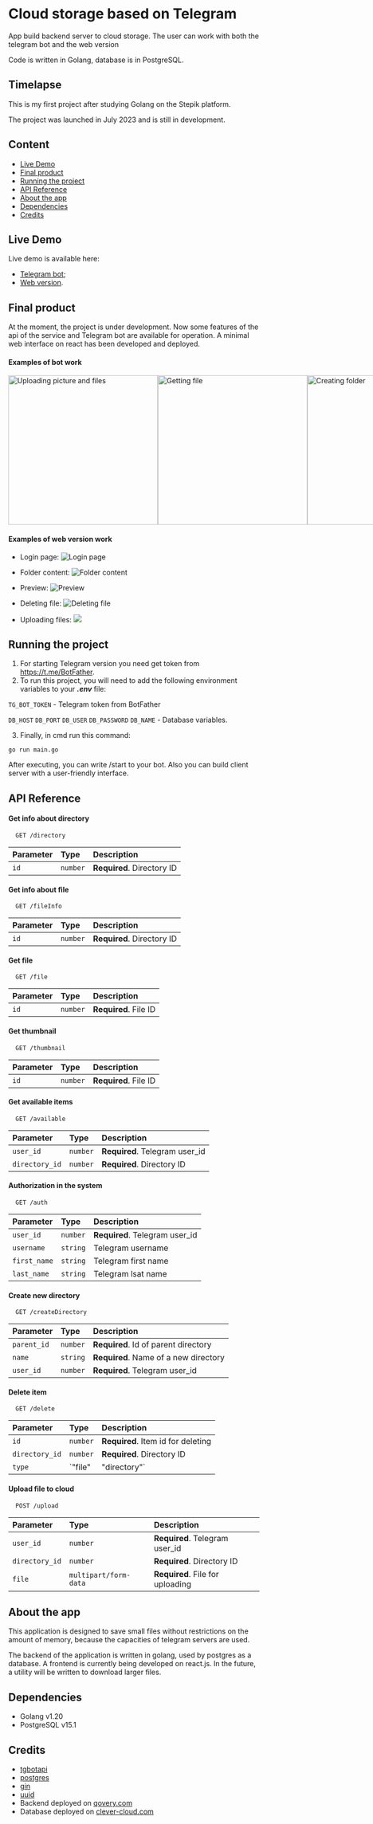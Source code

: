 
# Cloud storage based on Telegram

App build backend server to cloud storage. The user can work with both the telegram bot and the web version

Code is written in Golang, database is in PostgreSQL. 

## Timelapse
This is my first project after studying Golang on the Stepik platform.

The project was launched in July 2023 and is still in development.

## Content
- [Live Demo](https://github.com/egor-denisov/golang-tg-cloud#live-demo)
- [Final product](https://github.com/egor-denisov/golang-tg-cloud#final-product)
- [Running the project](https://github.com/egor-denisov/golang-tg-cloud#running-the-project)
- [API Reference](https://github.com/egor-denisov/golang-tg-cloud#api-reference)
- [About the app](https://github.com/egor-denisov/golang-tg-cloud#about-the-app)
- [Dependencies](https://github.com/egor-denisov/golang-tg-cloud#dependencies)
- [Credits](https://github.com/egor-denisov/golang-tg-cloud#credits)

## Live Demo
Live demo is available here: 
- [Telegram bot](https://t.me/StorageTest1Bot);
- [Web version](https://web-tg-cloud.vercel.app/).
## Final product

At the moment, the project is under development. Now some features of the api of the service and Telegram bot are available for operation. A minimal web interface on react has been developed and deployed.

#### Examples of bot work

<div style="display: flex;">
  <img src="https://sun9-43.userapi.com/impg/BsXAOQ08UIfhqvRvjzrD1nqFPZ-vaA-GuQmXSw/fF1WG-ZMz4Y.jpg?size=591x1280&quality=95&sign=ed309f47873c5c78a81295d6d7993009&type=album" width="300" title="Uploading picture and files"/>
  <img src="https://sun9-27.userapi.com/impg/x51dT-TkouAF5AaobKjCmN08UWR-387fVSLoSA/Xd4W8esq9e4.jpg?size=591x1280&quality=95&sign=b6aa0ec3f96c72b2fb1a02025330ab51&type=album" width="300" title="Getting file"/>
  <img src="https://sun9-32.userapi.com/impg/Fu1q5XLkl5QfFq41B5lfmcOpaDrS2cpxlGHh7g/qX552dJKhgM.jpg?size=591x1280&quality=95&sign=677fa105e374d383e08d3626cfb6ca41&type=album" width="300" title="Creating folder"/>
</div>


#### Examples of web version work

- Login page:
![](https://sun9-33.userapi.com/impg/yxXvwaBgQKcgmni529yaqQEiH9FxQYdHUcE2Lg/7XhlsR535fg.jpg?size=1920x1033&quality=95&sign=fdac6be833147511ee3fda94296dd916&type=album "Login page")

- Folder content:
![](https://sun9-62.userapi.com/impg/iFgJut9DmHAZypvpTMN6hfCYS0kgnNXcUp2LuQ/x7wzbDpgoCI.jpg?size=1920x1033&quality=95&sign=64e29b9a9595d35e27d52b94bcfce334&type=album "Folder content")

- Preview:
![](https://sun9-12.userapi.com/impg/UT3ItuiT8AzmX1eukm91QWYDEy5Z132XLfBIbA/JQl26RdJ_xs.jpg?size=1920x1033&quality=95&sign=d04586815e73872cdeb8df8d9ced4ac1&type=album "Preview")

- Deleting file:
![](https://sun9-22.userapi.com/impg/XSYD0x1HVCaW0m28EhpK8FTEJL7bfzbpLOonKg/gH1rGwm9zKk.jpg?size=1920x1033&quality=95&sign=5961ba1aaad2674e8d1a460965789c08&type=album "Deleting file")

- Uploading files:
![](https://sun9-72.userapi.com/impg/okfS5Br5cVIgm_yrP0FoPbjDRM5xwWdYK_y3jQ/LdMrYY0y18I.jpg?size=1920x1033&quality=95&sign=22ec5b64234498ddf96a5ac7b3dcf8f5&type=album")

## Running the project
1) For starting Telegram version you need get token from https://t.me/BotFather. 
2) To run this project, you will need to add the following environment variables to your ***.env*** file:

`TG_BOT_TOKEN` - Telegram token from BotFather

`DB_HOST` `DB_PORT` `DB_USER` `DB_PASSWORD` `DB_NAME` - Database variables.

3) Finally, in cmd run this command:

```
go run main.go
```
Аfter executing, you can write /start to your bot. Also you can build client server with a user-friendly interface.


## API Reference

#### Get info about directory

```http
  GET /directory
```

| Parameter | Type     | Description                |
| :-------- | :------- | :------------------------- |
| `id` | `number` | **Required**. Directory ID |

#### Get info about file

```http
  GET /fileInfo
```

| Parameter | Type     | Description                |
| :-------- | :------- | :------------------------- |
| `id` | `number` | **Required**. Directory ID |

#### Get file

```http
  GET /file
```

| Parameter | Type     | Description                       |
| :-------- | :------- | :-------------------------------- |
| `id` | `number` | **Required**. File ID |

#### Get thumbnail

```http
  GET /thumbnail
```

| Parameter | Type     | Description                       |
| :-------- | :------- | :-------------------------------- |
| `id` | `number` | **Required**. File ID |

#### Get available items

```http
  GET /available
```

| Parameter | Type     | Description                       |
| :-------- | :------- | :-------------------------------- |
| `user_id` | `number` | **Required**. Telegram user_id |
| `directory_id` | `number` | **Required**. Directory ID |

#### Authorization in the system

```http
  GET /auth
```

| Parameter | Type     | Description                       |
| :-------- | :------- | :-------------------------------- |
| `user_id` | `number` | **Required**. Telegram user_id |
| `username` | `string` | Telegram username |
| `first_name` | `string` | Telegram first name |
| `last_name` | `string` | Telegram lsat name |

#### Create new directory

```http
  GET /createDirectory
```

| Parameter | Type     | Description                       |
| :-------- | :------- | :-------------------------------- |
| `parent_id` | `number` | **Required**. Id of parent directory |
| `name` | `string` | **Required**. Name of a new directory |
| `user_id` | `number` | **Required**. Telegram user_id |

#### Delete item

```http
  GET /delete
```

| Parameter | Type     | Description                       |
| :-------- | :------- | :-------------------------------- |
| `id` | `number` | **Required**. Item id for deleting |
| `directory_id` | `number` | **Required**. Directory ID |
| `type` | `"file" | "directory"` | **Required**. Type item for deleting |
#### Upload file to cloud

```http
  POST /upload
```

| Parameter | Type     | Description                       |
| :-------- | :------- | :-------------------------------- |
| `user_id` | `number` | **Required**. Telegram user_id|
| `directory_id` | `number` | **Required**. Directory ID |
| `file` | `multipart/form-data` | **Required**. File for uploading |


## About the app

This application is designed to save small files without restrictions on the amount of memory, because the capacities of telegram servers are used.

The backend of the application is written in golang, used by postgres as a database. A frontend is currently being developed on react.js. In the future, a utility will be written to download larger files.

## Dependencies
- Golang v1.20
- PostgreSQL v15.1

## Credits
- [tgbotapi](https://github.com/go-telegram-bot-api/telegram-bot-api/v5)
- [postgres](https://github.com/lib/pq)
- [gin](https://github.com/gin-gonic/gin)
- [uuid](https://github.com/google/uuid)
- Backend deployed on [qovery.com](https://qovery.com)
- Database deployed on [clever-cloud.com](https://www.clever-cloud.com/)
